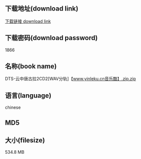 ## 下载地址(download link)
[下载链接 download link](https://voluble-croquembouche-d321dc.netlify.app/?s=DTS-%E4%BA%91%E4%B8%AD%E5%94%90%E5%8F%A4%E6%8B%892CD2%5BWAV%E5%88%86%E8%BD%A8%5D%E3%80%90www.yinleku.cn%E9%9F%B3%E4%B9%90%E9%85%B7%E3%80%91.zip)

## 下载密码(download password)
1866

## 名称(book name)
DTS-云中唐古拉2CD2[WAV分轨]【www.yinleku.cn音乐酷】.zip.zip

## 语言(language)
chinese

## MD5


## 大小(filesize)
534.8 MB
